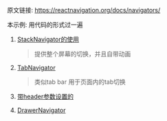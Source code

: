 原文链接: https://reactnavigation.org/docs/navigators/

本示例: 用代码的形式过一遍

1. [StackNavigator的使用](demo1.md)

   > 提供整个屏幕的切换，并且自带动画

2. [TabNavigator](demo2.md)

   > 类似tab bar  用于页面内的tab切换

3. [带header参数设置的](demo3.md)

4. [DrawerNavigator](demo4.md)​


